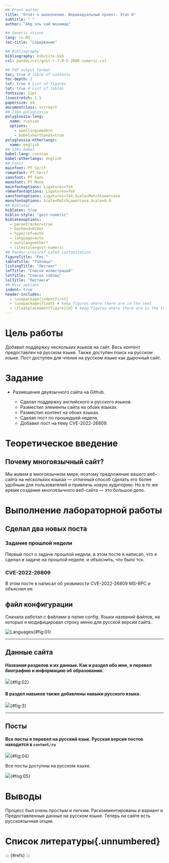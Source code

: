 ```yaml
---
## Front matter
title: "Отчёт о выполнении. Индивидуальный проект. Этап 6"
subtitle: " "
author: "Абд эль хай мохамад"

## Generic otions
lang: ru-RU
toc-title: "Содержание"

## Bibliography
bibliography: bib/cite.bib
csl: pandoc/csl/gost-r-7-0-5-2008-numeric.csl

## Pdf output format
toc: true # Table of contents
toc-depth: 2
lof: true # List of figures
lot: true # List of tables
fontsize: 12pt
linestretch: 1.5
papersize: a4
documentclass: scrreprt
## I18n polyglossia
polyglossia-lang:
  name: russian
  options:
	- spelling=modern
	- babelshorthands=true
polyglossia-otherlangs:
  name: english
## I18n babel
babel-lang: russian
babel-otherlangs: english
## Fonts
mainfont: PT Serif
romanfont: PT Serif
sansfont: PT Sans
monofont: PT Mono
mainfontoptions: Ligatures=TeX
romanfontoptions: Ligatures=TeX
sansfontoptions: Ligatures=TeX,Scale=MatchLowercase
monofontoptions: Scale=MatchLowercase,Scale=0.9
## Biblatex
biblatex: true
biblio-style: "gost-numeric"
biblatexoptions:
  - parentracker=true
  - backend=biber
  - hyperref=auto
  - language=auto
  - autolang=other*
  - citestyle=gost-numeric
## Pandoc-crossref LaTeX customization
figureTitle: "Рис."
tableTitle: "Таблица"
listingTitle: "Листинг"
lofTitle: "Список иллюстраций"
lotTitle: "Список таблиц"
lolTitle: "Листинги"
## Misc options
indent: true
header-includes:
  - \usepackage{indentfirst}
  - \usepackage{float} # keep figures where there are in the text
  - \floatplacement{figure}{H} # keep figures where there are in the text
---
```


# Цель работы

Добавил поддержку нескольких языков на сайт. Весь контент предоставлен на русском языке. Также доступен поиск на русском языке. Пост доступен для чтения на русском языке как дырочный сайт.

# Задание

- Размещение двуязычного сайта на Github.

    - Сделал поддержку английского и русского языков.
    - Разместил элементы сайта на обоих языках.
    - Разместил контент на обоих языках.
    - Сделал пост по прошедшей неделе.
    - Добавил  пост на тему CVE-2022-26809.



# Теоретическое введение
## Почему многоязычный сайт?
Мы живем в многоязычном мире, поэтому предложение вашего веб-сайта на нескольких языках — отличный способ сделать его более удобным для пользователей и привлечь новую аудиторию. Но в то же время создание многоязычного веб-сайта — это большое дело.

# Выполнение лабораторной работы

## Сделал два новых поста
### Задание прошлой недели

Первый пост о задаче прошлой недели. в этом посте я написал, что я сделал в задаче на прошлой неделе. и объяснить, что было тск.


### CVE-2022-26809
В этом посте я написал об уязвимости CVE-2022-26809 MS-RPC и объяснил ее.

## файл конфигурации
Сначала работал с файлами в папке config. Языки названий файлов, на которых я модифицировал строку меню для русской версии сайта.

![Languages](image/langgg.png){#fig:01}

*** 

## Данные сайта

#### Названия разделов и их данные. Как и раздел обо мне, я перевел биографию и информацию об образовании.

![](image/bio.png){#fig:02}

#### В раздел навыков также добавлены навыки русского языка.

![](image/skill.png){#fig:3}

***

## Посты

#### Все посты я перевел на русский язык. Русская версия постов находится в `content/ru`

![](image/content-ru.png){#fig:04}

Все посты доступны на русском языке.

![](image/post.png){#fog:05}

# Выводы
Процесс был очень простым и легким. Раскомментированы и вариант и Предоставленные данные на русском языке. Теперь на сайте есть русскоязычная опция.

# Список литературы{.unnumbered}

::: {#refs}
:::
